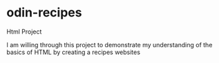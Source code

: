 # odin-recipes
Html Project

I am willing through this project to demonstrate my understanding of the basics of HTML by creating a recipes websites
